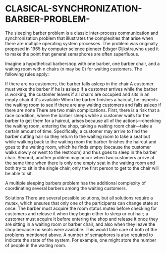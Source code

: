 # CLASICAL-SYNCHRONIZATION-BARBER-PROBLEM-
The sleeping barber problem is a classic inter-process communication and synchronization problem that illustrates the complexities that arise when there are multiple operating system processes. The problem was originally proposed in 1965 by computer science pioneer Edsger Dijkstra,who used it to make the point that general semaphores are often superfluous.

Imagine a hypothetical barbershop with one barber, one barber chair, and a waiting room with n chairs (n may be 0) for waiting customers. The following rules apply:

If there are no customers, the barber falls asleep in the chair
A customer must wake the barber if he is asleep
If a customer arrives while the barber is working, the customer leaves if all chairs are occupied and sits in an empty chair if it's available
When the barber finishes a haircut, he inspects the waiting room to see if there are any waiting customers and falls asleep if there are none
There are two main complications. First, there is a risk that a race condition, where the barber sleeps while a customer waits for the barber to get them for a haircut, arises because all of the actions—checking the waiting room, entering the shop, taking a waiting room chair—take a certain amount of time. Specifically, a customer may arrive to find the barber cutting hair so they return to the waiting room to take a seat but while walking back to the waiting room the barber finishes the haircut and goes to the waiting room, which he finds empty (because the customer walks slowly or went to the restroom) and thus goes to sleep in the barber chair. Second, another problem may occur when two customers arrive at the same time when there is only one empty seat in the waiting room and both try to sit in the single chair; only the first person to get to the chair will be able to sit.

A multiple sleeping barbers problem has the additional complexity of coordinating several barbers among the waiting customers.

Solutions
There are several possible solutions, but all solutions require a mutex, which ensures that only one of the participants can change state at once. The barber must acquire the room status mutex before checking for customers and release it when they begin either to sleep or cut hair; a customer must acquire it before entering the shop and release it once they are sitting in a waiting room or barber chair, and also when they leave the shop because no seats were available. This would take care of both of the problems mentioned above. A number of semaphores is also required to indicate the state of the system. For example, one might store the number of people in the waiting room.
